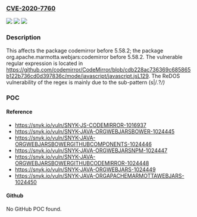 ### [CVE-2020-7760](https://cve.mitre.org/cgi-bin/cvename.cgi?name=CVE-2020-7760)
![](https://img.shields.io/static/v1?label=Product&message=org.apache.marmotta.webjars%3Acodemirror&color=blue)
![](https://img.shields.io/static/v1?label=Version&message=%3C%205.58.2%20&color=brighgreen)
![](https://img.shields.io/static/v1?label=Vulnerability&message=Regular%20Expression%20Denial%20of%20Service%20(ReDoS)&color=brighgreen)

### Description

This affects the package codemirror before 5.58.2; the package org.apache.marmotta.webjars:codemirror before 5.58.2. The vulnerable regular expression is located in https://github.com/codemirror/CodeMirror/blob/cdb228ac736369c685865b122b736cd0d397836c/mode/javascript/javascript.jsL129. The ReDOS vulnerability of the regex is mainly due to the sub-pattern (s|/*.*?*/)*

### POC

#### Reference
- https://snyk.io/vuln/SNYK-JS-CODEMIRROR-1016937
- https://snyk.io/vuln/SNYK-JAVA-ORGWEBJARSBOWER-1024445
- https://snyk.io/vuln/SNYK-JAVA-ORGWEBJARSBOWERGITHUBCOMPONENTS-1024446
- https://snyk.io/vuln/SNYK-JAVA-ORGWEBJARSNPM-1024447
- https://snyk.io/vuln/SNYK-JAVA-ORGWEBJARSBOWERGITHUBCODEMIRROR-1024448
- https://snyk.io/vuln/SNYK-JAVA-ORGWEBJARS-1024449
- https://snyk.io/vuln/SNYK-JAVA-ORGAPACHEMARMOTTAWEBJARS-1024450

#### Github
No GitHub POC found.

